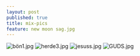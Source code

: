 ```yaml
---
layout: post
published: true
title: mix-pics
feature: new moon sag.jpg
---
```

![bön1.jpg]({{site.baseurl}}/assets/images/posts/bön1.jpg)
![herde3.jpg]({{site.baseurl}}/assets/images/posts/herde3.jpg)
![jesuss.jpg]({{site.baseurl}}/assets/images/posts/jesuss.jpg)
![GUDS.jpg]({{site.baseurl}}/assets/images/posts/GUDS.jpg)

